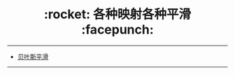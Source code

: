 <h1 align = "center">:rocket: 各种映射各种平滑 :facepunch:</h1>

---
- [贝叶斯平滑][0]



---
[0]: https://github.com/Jie-Yuan/2_DataMining/blob/master/3_FeatureEngineering/SmoothMapping/BayesianSmoothing.py
